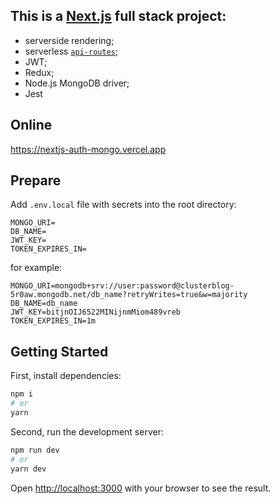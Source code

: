 ## This is a [Next.js](https://nextjs.org/) full stack project:

- serverside rendering;
- serverless [`api-routes`](https://nextjs.org/docs/api-routes/introduction);
- JWT;
- Redux;
- Node.js MongoDB driver;
- Jest

## Online

https://nextjs-auth-mongo.vercel.app

## Prepare

Add `.env.local` file with secrets into the root directory:

```
MONGO_URI=
DB_NAME=
JWT_KEY=
TOKEN_EXPIRES_IN=
```

for example:

```
MONGO_URI=mongodb+srv://user:password@clusterblog-5r0aw.mongodb.net/db_name?retryWrites=true&w=majority
DB_NAME=db_name
JWT_KEY=bitjnOIJ6522MINijnmMiom489vreb
TOKEN_EXPIRES_IN=1m
```

## Getting Started

First, install dependencies:

```bash
npm i
# or
yarn
```

Second, run the development server:

```bash
npm run dev
# or
yarn dev
```

Open [http://localhost:3000](http://localhost:3000) with your browser to see the result.
